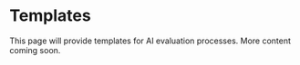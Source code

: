 # Templates

This page will provide templates for AI evaluation processes. More content coming soon.
